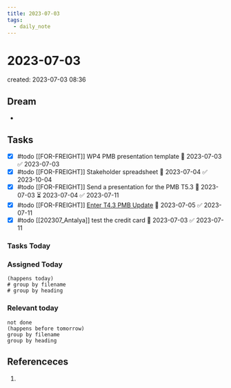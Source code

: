 ```yaml
---
title: 2023-07-03
tags:
  - daily_note
---
```


# 2023-07-03
created: 2023-07-03 08:36

## Dream
-
## Tasks
- [x] #todo [[FOR-FREIGHT]] WP4 PMB presentation template 🛫 2023-07-03 ✅ 2023-07-03
- [x] #todo [[FOR-FREIGHT]] Stakeholder spreadsheet 🛫 2023-07-04 ✅ 2023-10-04
- [x] #todo [[FOR-FREIGHT]] Send a presentation for the PMB T5.3 🛫 2023-07-03 ⏳ 2023-07-04 ✅ 2023-07-11
- [x] #todo [[FOR-FREIGHT]] [Enter T4.3 PMB Update](https://imetbgr.sharepoint.com/:p:/r/sites/FOR-FREIGHT/Shared%20Documents/Work%20Packages/WP4%20-%20Commercialization%20%26%20Innovation/meetings/WP4_PMB_20230707.pptx?d=w09b0cec090314d70b9601a7eb737eb27&csf=1&web=1&e=G4UghU) 🛫 2023-07-05 ✅ 2023-07-11
- [x] #todo [[202307_Antalya]] test the credit card 🛫 2023-07-03 ✅ 2023-07-11

### Tasks Today


### Assigned Today
```tasks
(happens today)
# group by filename
# group by heading
```

### Relevant today
```tasks
not done
(happens before tomorrow)
group by filename
group by heading
```

## Referenceces
1. 